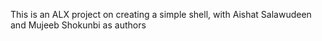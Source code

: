 This is an ALX project on creating a simple shell, with Aishat Salawudeen and Mujeeb Shokunbi as authors
